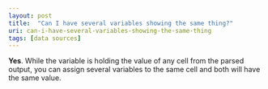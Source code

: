 ```yaml
---
layout: post
title:  "Can I have several variables showing the same thing?"
uri: can-i-have-several-variables-showing-the-same-thing
tags: [data sources]
---
```


**Yes**. While the variable is holding the value of any cell from the parsed output, you can assign several variables to the same cell and both will have the same value.